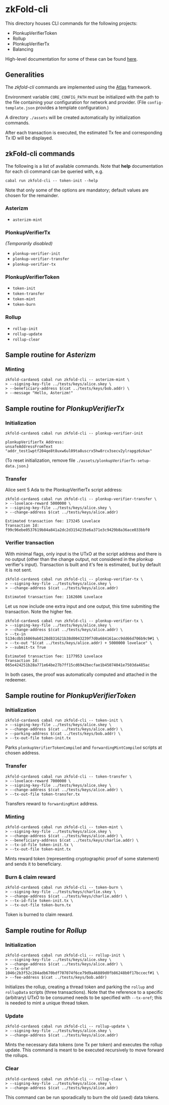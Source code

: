 # zkFold-cli

This directory houses CLI commands for the following projects:

- PlonkupVerifierToken
- Rollup
- PlonkupVerifierTx
- Balancing

High-level documentation for some of these can be found [here](https://github.com/zkFold/zkfold-cardano/tree/main/docs).

## Generalities

The *zkfold-cli* commands are implemented using the [Atlas](https://atlas-app.io/) framework.

Environment variable `CORE_CONFIG_PATH` must be initialized with the path to the file containing your configuration for network and provider. (File `config-template.json` provides a template configuration.)

A directory `./assets` will be created automatically by initialization commands.

After each transaction is executed, the estimated Tx fee and corresponding Tx ID will be displayed.

## zkFold-cli commands

The following is a list of available commands.  Note that **help** documentation for each cli command can be queried with, e.g.
```shell
cabal run zkfold-cli -- token-init --help
```

Note that only some of the options are mandatory; default values are chosen for the remainder.

### Asterizm

- `asterizm-mint`

### PlonkupVerifierTx

*(Temporarily disabled)*

- `plonkup-verifier-init`
- `plonkup-verifier-transfer`
- `plonkup-verifier-tx`

### PlonkupVerifierToken

- `token-init`              
- `token-transfer`           
- `token-mint`               
- `token-burn`               

### Rollup

- `rollup-init`              
- `rollup-update`            
- `rollup-clear`             

## Sample routine for *Asterizm*

### Minting

```shell
zkfold-cardano$ cabal run zkfold-cli -- asterizm-mint \
> --signing-key-file ../tests/keys/alice.skey \
> --beneficiary-address $(cat ../tests/keys/bob.addr) \
> --message "Hello, Asterizm!"
```

## Sample routine for *PlonkupVerifierTx*

### Initialization

```shell
zkfold-cardano$ cabal run zkfold-cli -- plonkup-verifier-init

plonkupVerifierTx Address:
unsafeAddressFromText "addr_test1wptf204qe8t8uxw6ul09ta8uscrx5hw8rcv3secv2ylrapgz6zkax"
```

(To reset initialization, remove file `./assets/plonkupVerifierTx-setup-data.json`.)

### Transfer

Alice sent 5 Ada to the PlonkupVerifierTx script address:

```shell
zkfold-cardano$ cabal run zkfold-cli -- plonkup-verifier-transfer \
> --lovelace-reward 5000000 \
> --signing-key-file ../tests/keys/alice.skey \
> --change-address $(cat ../tests/keys/alice.addr)

Estimated transaction fee: 173245 Lovelace
Transaction Id: f99c96ebe0537619b84a841a2dc2d3154235e6a371e3c9429b8a36ace033bbf0
```

### Verifier transaction

With minimal flags, only input is the UTxO at the script address and there is no output (other than the change output, not considered in the plonkup verifier's input).  Transaction is built and it's fee is estimated, but by default it is not sent.

```shell
zkfold-cardano$ cabal run zkfold-cli -- plonkup-verifier-tx \
> --signing-key-file ../tests/keys/alice.skey \
> --change-address $(cat ../tests/keys/alice.addr)

Estimated transaction fee: 1162606 Lovelace
```

Let us now include one extra input and one output, this time submiting the transaction.  Note the higher fee.

```shell
zkfold-cardano$ cabal run zkfold-cli -- plonkup-verifier-tx \
> --signing-key-file ../tests/keys/alice.skey \
> --change-address $(cat ../tests/keys/alice.addr) \
> --tx-in 5134cdb516069ab0128d831621b38d0043239f7d0a684161acc9dd66d706b9c9#1 \
> --tx-out "$(cat ../tests/keys/alice.addr) + 5000000 lovelace" \
> --submit-tx True

Estimated transaction fee: 1177953 Lovelace
Transaction Id: 065e424251b28a771e64be27b7ff15cd6942becfae1b45074041e7503da485ac
```

In both cases, the proof was automatically computed and attached in the redeemer.

## Sample routine for *PlonkupVerifierToken*

### Initialization

```shell
zkfold-cardano$ cabal run zkfold-cli -- token-init \
> --signing-key-file ../tests/keys/alice.skey \
> --change-address $(cat ../tests/keys/alice.addr) \
> --parking-address $(cat ../tests/keys/bob.addr) \
> --tx-out-file token-init.tx
```

Parks `plonkupVerifierTokenCompiled` and `forwardingMintCompiled` scripts at chosen address.

### Transfer

```shell
zkfold-cardano$ cabal run zkfold-cli -- token-transfer \
> --lovelace-reward 7000000 \
> --signing-key-file ../tests/keys/alice.skey \
> --change-address $(cat ../tests/keys/alice.addr) \
> --tx-out-file token-transfer.tx
```

Transfers reward to `forwardingMint` address.

### Minting

```shell
zkfold-cardano$ cabal run zkfold-cli -- token-mint \
> --signing-key-file ../tests/keys/alice.skey \
> --change-address $(cat ../tests/keys/alice.addr) \
> --beneficiary-address $(cat ../tests/keys/charlie.addr) \
> --tx-id-file token-init.tx \
> --tx-out-file token-mint.tx
```

Mints reward token (representing cryptographic proof of some statement) and sends it to beneficiary.

### Burn & claim reward

```shell
zkfold-cardano$ cabal run zkfold-cli -- token-burn \
> --signing-key-file ../tests/keys/charlie.skey \
> --change-address $(cat ../tests/keys/charlie.addr) \
> --tx-id-file token-init.tx \
> --tx-out-file token-burn.tx
```

Token is burned to claim reward.

## Sample routine for *Rollup*

### Initialization

```shell
zkfold-cardano$ cabal run zkfold-cli -- rollup-init \
> --signing-key-file ../tests/keys/alice.skey \
> --change-address $(cat ../tests/keys/alice.addr) \
> --tx-oref 1046c2b3f52c284adb670bdf707074f6ce79d9a46889d0fb86248b0f17bccecf#1 \
> --fee-address $(cat ../tests/keys/bob.addr)
```

Initializes the rollup, creating a thread token and parking the `rollup` and `rollupData` scripts (three transactions).  Note that the reference to a specific (arbitrary) UTxO to be consumed needs to be specified with `--tx-oref`; this is needed to mint a unique thread token.

### Update

```shell
zkfold-cardano$ cabal run zkfold-cli -- rollup-update \
> --signing-key-file ../tests/keys/alice.skey \
> --change-address $(cat ../tests/keys/alice.addr)
```

Mints the necessary data tokens (one Tx per token) and executes the rollup update.  This command is meant to be executed recursively to move forward the rollups.

### Clear

```shell
zkfold-cardano$ cabal run zkfold-cli -- rollup-clear \
> --signing-key-file ../tests/keys/alice.skey \
> --change-address $(cat ../tests/keys/alice.addr)
```

This command can be run sporadically to burn the old (used) data tokens.
